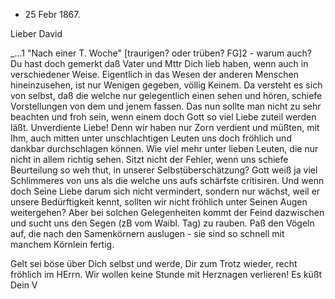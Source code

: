 + 25 Febr 1867.

Lieber David

_...1
"Nach einer T. Woche" [traurigen? oder trüben? FG]2 - warum auch? Du hast doch gemerkt daß Vater und Mttr Dich lieb haben, wenn auch in verschiedener Weise. Eigentlich in das Wesen der anderen Menschen hineinzusehen, ist nur Wenigen gegeben, völlig Keinem. Da versteht es sich von selbst, daß die welche nur gelegentlich einen sehen und hören, schiefe Vorstellungen von dem und jenem fassen. Das nun sollte man nicht zu sehr beachten und froh sein, wenn einem doch Gott so viel Liebe zuteil werden läßt. Unverdiente Liebe! Denn wir haben nur Zorn verdient und müßten, mit Ihm, auch mitten unter unschlachtigen Leuten uns doch fröhlich und dankbar durchschlagen können. Wie viel mehr unter lieben Leuten, die nur nicht in allem richtig sehen. Sitzt nicht der Fehler, wenn uns schiefe Beurteilung so weh thut, in unserer Selbstüberschätzung? Gott weiß ja viel Schlimmeres von uns als die welche uns aufs schärfste critisiren. Und wenn doch Seine Liebe darum sich nicht vermindert, sondern nur wächst, weil er unsere Bedürftigkeit kennt, sollten wir nicht fröhlich unter Seinen Augen weitergehen? Aber bei solchen Gelegenheiten kommt der Feind dazwischen und sucht uns den Segen (zB vom Waibl. Tag) zu rauben. Paß den Vögeln auf, die nach den Samenkörnern auslugen - sie sind so schnell mit manchem Körnlein fertig.

Gelt sei böse über Dich selbst und werde, Dir zum Trotz wieder, recht fröhlich im HErrn. Wir wollen keine Stunde mit Herznagen verlieren! 
 Es küßt Dein V
